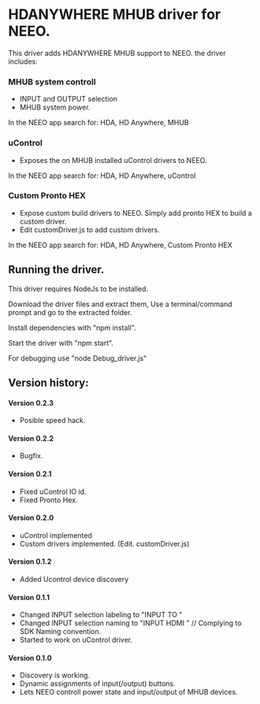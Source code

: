 # HDANYWHERE MHUB driver for NEEO.

This driver adds HDANYWHERE MHUB support to NEEO.
the driver includes:

### MHUB system controll

- INPUT and OUTPUT selection
- MHUB system power.

In the NEEO app search for: HDA, HD Anywhere, MHUB

### uControl

- Exposes the on MHUB installed uControl drivers to NEEO.

In the NEEO app search for: HDA, HD Anywhere, uControl

### Custom Pronto HEX

- Expose custom build drivers to NEEO. Simply add pronto HEX to build a custom driver.
- Edit customDriver.js to add custom drivers.

In the NEEO app search for: HDA, HD Anywhere, Custom Pronto HEX

## Running the driver.

This driver requires NodeJs to be installed.

Download the driver files and extract them,
Use a terminal/command prompt and go to the extracted folder.

Install dependencies with "npm install".

Start the driver with "npm start".

For debugging use "node Debug_driver.js"

## Version history:

#### Version 0.2.3

- Posible speed hack.

#### Version 0.2.2

- Bugfix.

#### Version 0.2.1

- Fixed uControl IO id.
- Fixed Pronto Hex.

#### Version 0.2.0

- uControl implemented
- Custom drivers implemented. (Edit. customDriver.js)

#### Version 0.1.2

- Added Ucontrol device discovery

#### Version 0.1.1

- Changed INPUT selection labeling to "INPUT <InputId> TO <OutputId>"
- Changed INPUT selection naming to "INPUT HDMI <InputId><OutputId>" // Complying to SDK Naming convention.
- Started to work on uControl driver.

#### Version 0.1.0

- Discovery is working.
- Dynamic assignments of input(/output) buttons.
- Lets NEEO controll power state and input/output of MHUB devices.
